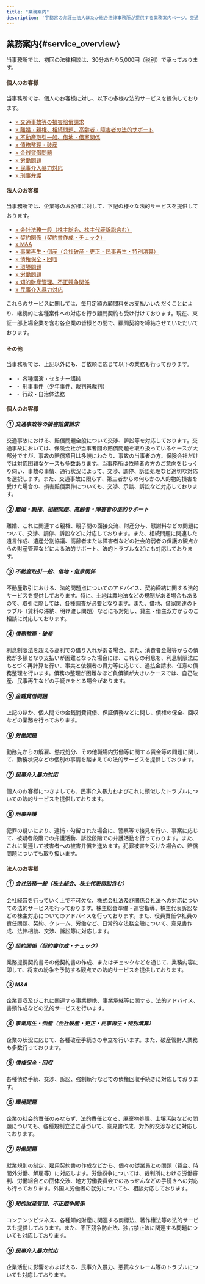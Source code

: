 ```yaml
---
title: "業務案内"
description: '宇都宮の弁護士法人ほたか総合法律事務所が提供する業務案内ページ。交通事故・離婚・相続などの個人向け相談から、企業法務・M&A・契約書対応まで幅広く対応。'
---
```


## 業務案内{#service_overview}


当事務所では、初回の法律相談は、30分あたり5,000円（税別）で承っております。



<div class="container my-5">
<div class="row g-4">

<!-- 左 -->
<div class="col-md-6 col-sm-12">


<!-- 左カードここから-->
<div class="card border rounded p-4 mb-5">
<h4 class="fw-bold border-bottom pb-2 mb-3" style="color: #3c2b1c; font-family: 'Hiragino Mincho ProN', serif;">個人のお客様</h4>
<p class="mb-4" style="line-height: 1.8;">当事務所では、個人のお客様に対し、以下の多様な法的サービスを提供しております。</p>
<ul class="list-unstyled">
<li class="border-bottom py-2">
<a href="#c1" class="text-decoration-none" style="color: #843c0c;">» 交通事故等の損害賠償請求</a>
</li>
<li class="border-bottom py-2">
<a href="#c2" class="text-decoration-none" style="color: #843c0c; ">» 離婚・親権、相続問題、高齢者・障害者の法的サポート</a>
</li>
<li class="border-bottom py-2">
<a href="#c3" class="text-decoration-none" style="color: #843c0c; ">» 不動産取引一般、借地・借家関係</a>
</li>
<li class="border-bottom py-2">
<a href="#c4" class="text-decoration-none" style="color: #843c0c;">» 債務整理・破産</a>
</li>
<li class="border-bottom py-2">
<a href="#c5" class="text-decoration-none" style="color: #843c0c;">» 金銭貸借問題</a>
</li>
<li class="border-bottom py-2">
<a href="#c6" class="text-decoration-none" style="color: #843c0c;">» 労働問題</a>
</li>
<li class="border-bottom py-2">
<a href="#c7" class="text-decoration-none" style="color: #843c0c;">» 民事介入暴力対応</a>
</li>
<li class="py-2">
<a href="#c8" class="text-decoration-none" style="color: #843c0c;">» 刑事弁護</a>
</li>
</ul>
</div>
<!-- 左カードここまで-->

</div>
<!--右-->
<div class="col-md-6 col-sm-12">
<!-- 右カードここから-->
<div class="card border rounded p-4 mb-5">
<h4 class="fw-bold border-bottom pb-2 mb-3" style="color: #3c2b1c; font-family: 'Hiragino Mincho ProN', serif;">法人のお客様</h4>
<p class="mb-4" style="line-height: 1.8;">当事務所では、企業等のお客様に対して、下記の様々な法的サービスを提供しております。</p>
<ul class="list-unstyled">
<li class="border-bottom py-2">
<a href="#d1" class="text-decoration-none" style="color: #843c0c;">» 会社法務一般（株主総会、株主代表訴訟含む）</a>
</li>
<li class="border-bottom py-2">
<a href="#d2" class="text-decoration-none" style="color: #843c0c">» 契約関係（契約書作成・チェック）</a>
</li>
<li class="border-bottom py-2">
<a href="#d3" class="text-decoration-none" style="color: #843c0c;">» M&A</a>
</li>
<li class="border-bottom py-2">
<a href="#d4" class="text-decoration-none" style="color: #843c0c;">» 事業再生・倒産（会社破産・更正・民事再生・特別清算）</a>
</li>
<li class="border-bottom py-2">
<a href="#d5" class="text-decoration-none" style="color: #843c0c;">» 債権保全・回収</a>
</li>
<li class="border-bottom py-2">
<a href="#d6" class="text-decoration-none" style="color: #843c0c;">» 環境問題</a>
</li>
<li class="border-bottom py-2">
<a href="#d7" class="text-decoration-none" style="color: #843c0c;">» 労働問題</a>
</li>
<li class="border-bottom py-2">
<a href="#d8" class="text-decoration-none" style="color: #843c0c;">» 知的財産管理、不正競争関係</a>
</li>
<li class="py-2">
<a href="#d9" class="text-decoration-none" style="color: #843c0c;">» 民事介入暴力対応</a>
</li>
</ul>

<p class="mt-4" style="line-height: 1.8;">
これらのサービスに関しては、毎月定額の顧問料をお支払いいただくことにより、継続的に各種案件への対応を行う顧問契約も受け付けております。現在、東証一部上場企業を含む各企業の皆様との間で、顧問契約を締結させていただいております。
</p>
</div>
<!-- 右カードここまで-->

</div>
</div>
</div>

<!-- その他カードここから-->
<div class="card border rounded p-4 mb-5">
<h4 id="other" class="fw-bold border-bottom pb-2 mb-3" style="color: #3c2b1c; font-family: 'Hiragino Mincho ProN', serif;">その他</h4>

<p class="mb-4" style="line-height: 1.8;">当事務所では、上記以外にも、ご依頼に応じて以下の業務も行っております。</p>

<ul class="list-unstyled">
<li class="border-top pt-3">・ 各種講演・セミナー講師</li>
<li class="border-top pt-3">・ 刑事事件（少年事件、裁判員裁判）</li>
<li class="border-top pt-3">・ 行政・自治体法務</li>
</ul>
</div>

<!-- 個人カードここから-->
<div class="card border rounded p-4 mb-5">
  <h4 id="customer" class="fw-bold border-bottom pb-2 mb-4" style="color: #3c2b1c; font-family: 'Hiragino Mincho ProN', serif;">
    個人のお客様
  </h4>

  <div id="c1" class="mb-4 pb-3 border-bottom">
    <h5 class="fw-bold">① 交通事故等の損害賠償請求</h5>
    <p>交通事故における、賠償問題全般について交渉、訴訟等を対応しております。交通事故においては、保険会社が当事者間の賠償問題を取り扱っているケースが大部分ですが、事故の賠償項目は多岐にわたり、事故の当事者の方、保険会社だけでは対応困難なケースも多数あります。当事務所は依頼者の方のご意向をじっくり伺い、事故の事情、通行状況によって、交渉、調停、訴訟処理など適切な対応を選択します。また、交通事故に限らず、第三者からの何らかの人的物的損害を受けた場合の、損害賠償案件についても、交渉、示談、訴訟など対応しております。</p>
  </div>

  <div id="c2" class="mb-4 pb-3 border-bottom">
    <h5 class="fw-bold">② 離婚・親権、相続問題、高齢者・障害者の法的サポート</h5>
    <p>離婚、これに関連する親権、親子間の面接交流、財産分与、慰謝料などの問題について、交渉、調停、訴訟などに対応しております。また、相続問題に関連した遺言作成、遺産分割協議、高齢者または障害者などの社会的弱者の保護の観点からの財産管理などによる法的サポート、法的トラブルなどにも対応しております。</p>
  </div>

  <div id="c3" class="mb-4 pb-3 border-bottom">
    <h5 class="fw-bold">③ 不動産取引一般、借地・借家関係</h5>
    <p>不動産取引における、法的問題点についてのアドバイス、契約締結に関する法的サービスを提供しております。特に、土地は農地法などの規制がある場合もあるので、取引に際しては、各種調査が必要となります。また、借地、借家関連のトラブル（賃料の滞納、明け渡し問題）などにも対処し、貸主・借主双方からのご相談に対応しております。</p>
  </div>

  <div id="c4" class="mb-4 pb-3 border-bottom">
    <h5 class="fw-bold">④ 債務整理・破産</h5>
    <p>利息制限法を超える高利での借り入れがある場合、また、消費者金融等からの債務が多額となり支払いが困難となった場合には、これらの利息を、利息制限法にもとづく再計算を行い、事実と依頼者の資力等に応じて、過払金請求、任意の債務整理を行います。債務の整理が困難なほど負債額が大きいケースでは、自己破産、民事再生などの手続きをとる場合があります。</p>
  </div>

  <div id="c5" class="mb-4 pb-3 border-bottom">
    <h5 class="fw-bold">⑤ 金銭貸借問題</h5>
    <p>上記のほか、個人間での金銭消費貸借、保証債務などに関し、債権の保全、回収などの業務を行っております。</p>
  </div>

  <div id="c6" class="mb-4 pb-3 border-bottom">
    <h5 class="fw-bold">⑥ 労働問題</h5>
    <p>勤務先からの解雇、懲戒処分、その他職場内労働等に関する賃金等の問題に関して、勤務状況などの個別の事情を踏まえての法的サービスを提供しております。</p>
  </div>

  <div id="c7" class="mb-4 pb-3 border-bottom">
    <h5 class="fw-bold">⑦ 民事介入暴力対応</h5>
    <p>個人のお客様につきましても、民事介入暴力およびこれに類似したトラブルについての法的サービスを提供しております。</p>
  </div>

  <div id="c8" class="mb-0">
    <h5 class="fw-bold">⑧ 刑事弁護</h5>
    <p>犯罪の疑いにより、逮捕・勾留された場合に、警察等で接見を行い、事案に応じて、被疑者段階での弁護活動、訴訟段階での弁護活動を行っております。また、これに関連して被害者への被害弁償を進めます。犯罪被害を受けた場合の、賠償問題についても取り扱います。</p>
  </div>
</div>
<!-- 個人カードここまで-->


<!--法人カードここから-->
<div class="card border rounded p-4 mb-5">
  <h4 id="company" class="fw-bold border-bottom pb-2 mb-4" style="color: #3c2b1c; font-family: 'Hiragino Mincho ProN', serif;">
    法人のお客様
  </h4>

  <div id="d1" class="mb-4 pb-3 border-bottom">
    <h5 class="fw-bold">① 会社法務一般（株主総会、株主代表訴訟含む）</h5>
    <p>会社経営を行っていく上で不可欠な、株式会社法及び関係会社法への対応についての法的サービスを行っております。株主総会準備・運営指導、株主代表訴訟などの株主対応についてのアドバイスを行っております。また、役員責任や社員の責任問題、契約、クレーム、労働など、日常的な法務全般について、意見書作成、法律相談、交渉、訴訟等に対応します。</p>
  </div>

  <div id="d2" class="mb-4 pb-3 border-bottom">
    <h5 class="fw-bold">② 契約関係（契約書作成・チェック）</h5>
    <p>業務提携契約書その他契約書の作成、またはチェックなどを通じて、業務内容に即して、将来の紛争を予防する観点での法的サービスを提供しております。</p>
  </div>

  <div id="d3" class="mb-4 pb-3 border-bottom">
    <h5 class="fw-bold">③ M&A</h5>
    <p>企業買収及びこれに関連する事業提携、事業承継等に関する、法的アドバイス、書類作成などの法的サービスを行います。</p>
  </div>

  <div id="d4" class="mb-4 pb-3 border-bottom">
    <h5 class="fw-bold">④ 事業再生・倒産（会社破産・更正・民事再生・特別清算）</h5>
    <p>企業の状況に応じて、各種破産手続きの申立を行います。また、破産管財人業務も多数行っております。</p>
  </div>

  <div id="d5" class="mb-4 pb-3 border-bottom">
    <h5 class="fw-bold">⑤ 債権保全・回収</h5>
    <p>各種債務手続、交渉、訴訟、強制執行などでの債権回収手続きに対応しております。</p>
  </div>

  <div id="d6" class="mb-4 pb-3 border-bottom">
    <h5 class="fw-bold">⑥ 環境問題</h5>
    <p>企業の社会的責任のみならず、法的責任となる、廃棄物処理、土壌汚染などの問題についても、各種規制立法に基づいて、意見書作成、対外的交渉などに対応しております。</p>
  </div>

  <div id="d7" class="mb-4 pb-3 border-bottom">
    <h5 class="fw-bold">⑦ 労働問題</h5>
    <p>就業規則の制定、雇用契約書の作成などから、個々の従業員との問題（賃金、時間外労働、解雇等）に対応します。労働紛争については、裁判所における労働審判、労働組合との団体交渉、地方労働委員会でのあっせんなどの手続きへの対応も行っております。外国人労働者の就労についても、相談対応しております。</p>
  </div>

  <div id="d8" class="mb-4 pb-3 border-bottom">
    <h5 class="fw-bold">⑧ 知的財産管理、不正競争関係</h5>
    <p>コンテンツビジネス、各種知的財産に関連する商標法、著作権法等の法的サービスも提供しております。また、不正競争防止法、独占禁止法に関連する問題についても対応しております。</p>
  </div>

  <div id="d9" class="mb-0">
    <h5 class="fw-bold">⑨ 民事介入暴力対応</h5>
    <p>企業活動に影響をおよぼえる、民事介入暴力、悪質なクレーム等のトラブルについても対応しております。</p>
  </div>
</div>

<!-- 法人カードここまで-->